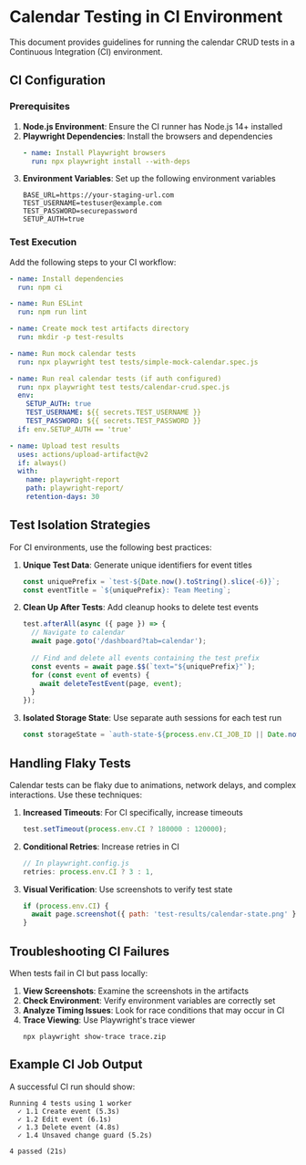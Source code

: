 # Calendar Testing in CI Environment

This document provides guidelines for running the calendar CRUD tests in a Continuous Integration (CI) environment.

## CI Configuration

### Prerequisites

1. **Node.js Environment**: Ensure the CI runner has Node.js 14+ installed
2. **Playwright Dependencies**: Install the browsers and dependencies
   ```yaml
   - name: Install Playwright browsers
     run: npx playwright install --with-deps
   ```
3. **Environment Variables**: Set up the following environment variables
   ```
   BASE_URL=https://your-staging-url.com
   TEST_USERNAME=testuser@example.com 
   TEST_PASSWORD=securepassword
   SETUP_AUTH=true
   ```

### Test Execution

Add the following steps to your CI workflow:

```yaml
- name: Install dependencies
  run: npm ci

- name: Run ESLint
  run: npm run lint

- name: Create mock test artifacts directory
  run: mkdir -p test-results

- name: Run mock calendar tests
  run: npx playwright test tests/simple-mock-calendar.spec.js

- name: Run real calendar tests (if auth configured)
  run: npx playwright test tests/calendar-crud.spec.js
  env:
    SETUP_AUTH: true
    TEST_USERNAME: ${{ secrets.TEST_USERNAME }}
    TEST_PASSWORD: ${{ secrets.TEST_PASSWORD }}
  if: env.SETUP_AUTH == 'true'

- name: Upload test results
  uses: actions/upload-artifact@v2
  if: always()
  with:
    name: playwright-report
    path: playwright-report/
    retention-days: 30
```

## Test Isolation Strategies

For CI environments, use the following best practices:

1. **Unique Test Data**: Generate unique identifiers for event titles
   ```javascript
   const uniquePrefix = `test-${Date.now().toString().slice(-6)}`;
   const eventTitle = `${uniquePrefix}: Team Meeting`;
   ```

2. **Clean Up After Tests**: Add cleanup hooks to delete test events
   ```javascript
   test.afterAll(async ({ page }) => {
     // Navigate to calendar
     await page.goto('/dashboard?tab=calendar');
     
     // Find and delete all events containing the test prefix
     const events = await page.$$(`text="${uniquePrefix}"`);
     for (const event of events) {
       await deleteTestEvent(page, event);
     }
   });
   ```

3. **Isolated Storage State**: Use separate auth sessions for each test run
   ```javascript
   const storageState = `auth-state-${process.env.CI_JOB_ID || Date.now()}.json`;
   ```

## Handling Flaky Tests

Calendar tests can be flaky due to animations, network delays, and complex interactions. Use these techniques:

1. **Increased Timeouts**: For CI specifically, increase timeouts
   ```javascript
   test.setTimeout(process.env.CI ? 180000 : 120000);
   ```

2. **Conditional Retries**: Increase retries in CI
   ```javascript
   // In playwright.config.js
   retries: process.env.CI ? 3 : 1,
   ```

3. **Visual Verification**: Use screenshots to verify test state
   ```javascript
   if (process.env.CI) {
     await page.screenshot({ path: 'test-results/calendar-state.png' });
   }
   ```

## Troubleshooting CI Failures

When tests fail in CI but pass locally:

1. **View Screenshots**: Examine the screenshots in the artifacts
2. **Check Environment**: Verify environment variables are correctly set
3. **Analyze Timing Issues**: Look for race conditions that may occur in CI
4. **Trace Viewing**: Use Playwright's trace viewer
   ```
   npx playwright show-trace trace.zip
   ```

## Example CI Job Output

A successful CI run should show:

```
Running 4 tests using 1 worker
  ✓ 1.1 Create event (5.3s)
  ✓ 1.2 Edit event (6.1s)
  ✓ 1.3 Delete event (4.8s)
  ✓ 1.4 Unsaved change guard (5.2s)

4 passed (21s)
```